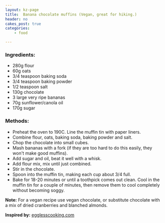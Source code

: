 ```yaml
---
layout: kz-page
title:  Banana chocolate muffins (Vegan, great for hiking.)
header: no
cakes_post: true
categories:
    - food

---
```


### Ingredients:

* 280g flour
* 60g oats
* 3/4 teaspoon baking soda
* 3/4 teaspoon baking powder
* 1/2 teaspoon salt
* 130g chocolate
* 3 large very ripe bananas
* 70g sunflower/canola oil
* 170g sugar


### Methods:

* Preheat the oven to 190C. Line the muffin tin with paper liners.
* Combine flour, oats, baking soda, baking powder and salt.
* Chop the chocolate into small cubes.
* Mash bananas with a fork (if they are too hard to do this easily, they won't make good muffins).
* Add sugar and oil, beat it well with a whisk.
* Add flour mix, mix until just combined. 
* Stir in the chocolate.
* Spoon into the muffin tin, making each cup about 3/4 full.
* Bake for 18-20 minutes or until a toothpick comes out clean. Cool in the muffin tin for a couple of minutes, then remove them to cool completely without becoming soggy.

**Note:** For a vegan recipe use vegan chocolate, or substitute chocolate with a mix of dried cranberries and blanched almonds.

**Inspired by:** [egglesscooking.com][1]

[1]: https://www.egglesscooking.com/banana-chocolate-chip-muffins/
